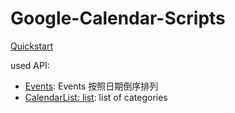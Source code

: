# Google-Calendar-Scripts

[Quickstart](https://developers.google.com/calendar/quickstart/python)

used API:
* [Events](https://developers.google.com/calendar/v3/reference/events): Events 按照日期倒序排列 
* [CalendarList: list](https://developers.google.com/calendar/v3/reference/calendarList/list): list of categories